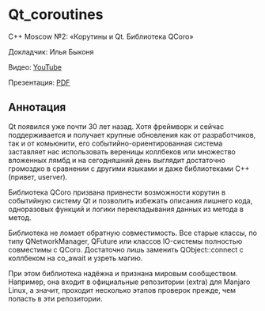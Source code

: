 # Qt_coroutines

C++ Moscow №2: «Корутины и Qt. Библиотека QCoro»‎

Докладчик: Илья Быконя

Видео: [YouTube](https://youtu.be/EKpifgwz4O4)

Презентация: [PDF](slides.pdf)

## Аннотация

Qt появился уже почти 30 лет назад. Хотя фреймворк и сейчас поддерживается и получает крупные обновления как от разработчиков, так и от комьюнити, его событийно-ориентированная система заставляет нас использовать вереницы коллбеков или множество вложенных лямбд и на сегодняшний день выглядит достаточно громоздко в сравнении с другими языками и даже библиотеками C++ (привет, userver).

Библиотека QCoro призвана привнести возможности корутин в событийную систему Qt и позволить избежать описания лишнего кода, одноразовых функций и логики перекладывания данных из метода в метод.

Библиотека не ломает обратную совместимость. Все старые классы, по типу QNetworkManager, QFuture или классов IO-системы полностью совместимы с QCoro. Достаточно лишь заменить QObject::connect с коллбеком на co_await и узреть магию.

При этом библиотека надёжна и признана мировым сообществом. Например, она входит в официальные репозитории (extra) для Manjaro Linux, а значит, проходит несколько этапов проверок прежде, чем попасть в эти репозитории.
